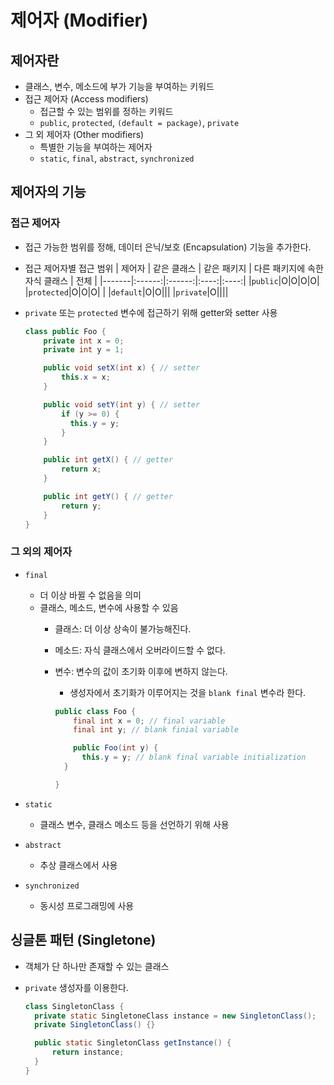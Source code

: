 # 제어자 (Modifier)

## 제어자란

- 클래스, 변수, 메소드에 부가 기능을 부여하는 키워드
- 접근 제어자 (Access modifiers)
  - 접근할 수 있는 범위를 정하는 키워드
  - `public`, `protected`, `(default = package)`, `private`
- 그 외 제어자 (Other modifiers)
  - 특별한 기능을 부여하는 제어자
  - `static`, `final`, `abstract`, `synchronized`

## 제어자의 기능

### 접근 제어자

- 접근 가능한 범위를 정해, 데이터 은닉/보호 (Encapsulation) 기능을 추가한다.
- 접근 제어자별 접근 범위
  | 제어자 | 같은 클래스 | 같은 패키지 | 다른 패키지에 속한 자식 클래스 | 전체 |
  |-------|:------:|:------:|:----:|:----:|
  |`public`|O|O|O|O|
  |`protected`|O|O|O| |
  |`default`|O|O|||
  |`private`|O||||

- `private` 또는 `protected` 변수에 접근하기 위해 getter와 setter 사용

  ```java
  class public Foo {
      private int x = 0;
      private int y = 1;

      public void setX(int x) { // setter
          this.x = x;
      }

      public void setY(int y) { // setter
          if (y >= 0) {
            this.y = y;
          }
      }

      public int getX() { // getter
          return x;
      }

      public int getY() { // getter
          return y;
      }
  }
  ```

### 그 외의 제어자

- `final`
  - 더 이상 바뀔 수 없음을 의미
  - 클래스, 메소드, 변수에 사용할 수 있음
    - 클래스: 더 이상 상속이 불가능해진다.
    - 메소드: 자식 클래스에서 오버라이드할 수 없다.
    - 변수: 변수의 값이 초기화 이후에 변하지 않는다.
      - 생성자에서 초기화가 이루어지는 것을 `blank final` 변수라 한다.

      ```java
      public class Foo {
          final int x = 0; // final variable
          final int y; // blank finial variable

          public Foo(int y) {
            this.y = y; // blank final variable initialization
        }

      }
      ```

- `static`
  - 클래스 변수, 클래스 메소드 등을 선언하기 위해 사용

- `abstract`
  - 추상 클래스에서 사용

- `synchronized`
  - 동시성 프로그래밍에 사용

## 싱글톤 패턴 (Singletone)

- 객체가 단 하나만 존재할 수 있는 클래스
- `private` 생성자를 이용한다.

  ```java
  class SingletonClass {
    private static SingletoneClass instance = new SingletonClass();
    private SingletonClass() {}

    public static SingletonClass getInstance() {
        return instance;
    }
  }
  ```

